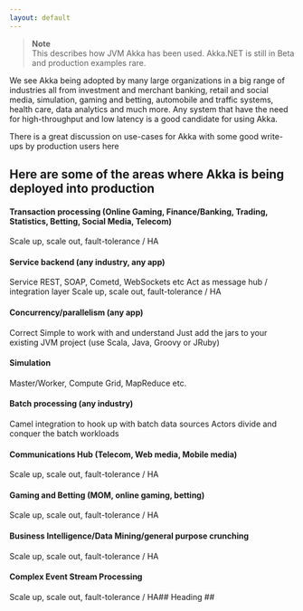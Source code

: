 ```yaml
---
layout: default
---
```

>**Note**<br/>
This describes how JVM Akka has been used.
Akka.NET is still in Beta and production examples rare.

We see Akka being adopted by many large organizations in a big range of industries all from investment and merchant banking, retail and social media, simulation, gaming and betting, automobile and traffic systems, health care, data analytics and much more. Any system that have the need for high-throughput and low latency is a good candidate for using Akka.

There is a great discussion on use-cases for Akka with some good write-ups by production users here

## Here are some of the areas where Akka is being deployed into production

#### Transaction processing (Online Gaming, Finance/Banking, Trading, Statistics, Betting, Social Media, Telecom)
Scale up, scale out, fault-tolerance / HA

#### Service backend (any industry, any app)
Service REST, SOAP, Cometd, WebSockets etc Act as message hub / integration layer Scale up, scale out, fault-tolerance / HA

#### Concurrency/parallelism (any app)
Correct Simple to work with and understand Just add the jars to your existing JVM project (use Scala, Java, Groovy or JRuby)

#### Simulation
Master/Worker, Compute Grid, MapReduce etc.

#### Batch processing (any industry)
Camel integration to hook up with batch data sources Actors divide and conquer the batch workloads

#### Communications Hub (Telecom, Web media, Mobile media)
Scale up, scale out, fault-tolerance / HA

#### Gaming and Betting (MOM, online gaming, betting)
Scale up, scale out, fault-tolerance / HA

#### Business Intelligence/Data Mining/general purpose crunching
Scale up, scale out, fault-tolerance / HA

#### Complex Event Stream Processing
Scale up, scale out, fault-tolerance / HA## Heading ##